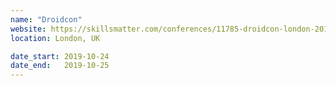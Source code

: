 ```yaml
---
name: "Droidcon"
website: https://skillsmatter.com/conferences/11785-droidcon-london-2019
location: London, UK

date_start: 2019-10-24
date_end:   2019-10-25
---
```

